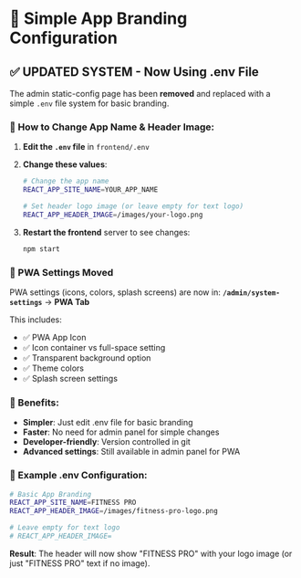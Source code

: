 # 🎨 Simple App Branding Configuration

## ✅ UPDATED SYSTEM - Now Using .env File

The admin static-config page has been **removed** and replaced with a simple `.env` file system for basic branding.

### 🔧 How to Change App Name & Header Image:

1. **Edit the `.env` file** in `frontend/.env`
2. **Change these values**:
   ```bash
   # Change the app name
   REACT_APP_SITE_NAME=YOUR_APP_NAME
   
   # Set header logo image (or leave empty for text logo)
   REACT_APP_HEADER_IMAGE=/images/your-logo.png
   ```

3. **Restart the frontend** server to see changes:
   ```bash
   npm start
   ```

### 📱 PWA Settings Moved

PWA settings (icons, colors, splash screens) are now in:
**`/admin/system-settings`** → **PWA Tab**

This includes:
- ✅ PWA App Icon 
- ✅ Icon container vs full-space setting
- ✅ Transparent background option
- ✅ Theme colors
- ✅ Splash screen settings

### 🎯 Benefits:
- **Simpler**: Just edit .env file for basic branding
- **Faster**: No need for admin panel for simple changes  
- **Developer-friendly**: Version controlled in git
- **Advanced settings**: Still available in admin panel for PWA

### 📝 Example .env Configuration:
```bash
# Basic App Branding
REACT_APP_SITE_NAME=FITNESS PRO
REACT_APP_HEADER_IMAGE=/images/fitness-pro-logo.png

# Leave empty for text logo
# REACT_APP_HEADER_IMAGE=
```

**Result**: The header will now show "FITNESS PRO" with your logo image (or just "FITNESS PRO" text if no image).
